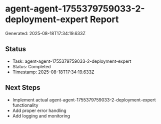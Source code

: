 # agent-agent-1755379759033-2-deployment-expert Report

Generated: 2025-08-18T17:34:19.633Z

## Status
- Task: agent-agent-1755379759033-2-deployment-expert
- Status: Completed
- Timestamp: 2025-08-18T17:34:19.633Z

## Next Steps
- Implement actual agent-agent-1755379759033-2-deployment-expert functionality
- Add proper error handling
- Add logging and monitoring
